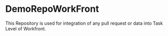 # DemoRepoWorkFront
This Repository is used for integration of any pull request or data into Task Level of Workfront.
